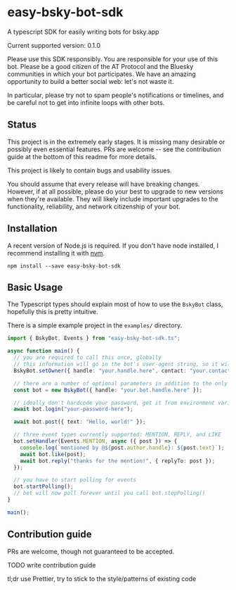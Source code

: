 # easy-bsky-bot-sdk

A typescript SDK for easily writing bots for bsky.app

Current supported version: 0.1.0

Please use this SDK responsibly.
You are responsible for your use of this bot.
Please be a good citizen of the AT Protocol and the Bluesky communities in which your bot participates.
We have an amazing opportunity to build a better social web: let's not waste it.

In particular, please try not to spam people's notifications or timelines, and be careful not to get into infinite loops with other bots.

## Status

This project is in the extremely early stages. It is missing many desirable or possibly even essential features. PRs are welcome -- see the contribution guide at the bottom of this readme for more details.

This project is likely to contain bugs and usability issues.

You should assume that every release will have breaking changes. However, if at all possible, please do your best to upgrade to new versions when they're available. They will likely include important upgrades to the functionality, reliability, and network citizenship of your bot.

## Installation

A recent version of Node.js is required. If you don't have node installed, I recommend installing it with [nvm](https://github.com/nvm-sh/nvm).

`npm install --save easy-bsky-bot-sdk`

<!--
### Easy mode

Read (TODO_script_path_goes_here) and confirm that it is trustworthy and does what it says it does. Then either download and execute it, or copy and paste the following into your terminal:

```
wget # TODO
```
-->

## Basic Usage

The Typescript types should explain most of how to use the `BskyBot` class, hopefully this is pretty intuitive.

There is a simple example project in the `examples/` directory.

```typescript
import { BskyBot, Events } from "easy-bsky-bot-sdk.ts";

async function main() {
  // you are required to call this once, globally
  // this information will go in the bot's user-agent string, so it will be visible to the server you connect to but no one else
  BskyBot.setOwner({ handle: "your.handle.here", contact: "your.contact@info.here" });

  // there are a number of optional parameters in addition to the only required parameter, your bot's handle
  const bot = new BskyBot({ handle: "your.bot.handle.here" });

  // ideally don't hardcode your password, get it from environment variables or similar
  await bot.login("your-password-here");

  await bot.post({ text: "Hello, world!" });

  // three event types currently supported: MENTION, REPLY, and LIKE
  bot.setHandler(Events.MENTION, async ({ post }) => {
    console.log(`mentioned by @${post.author.handle}: ${post.text}`);
    await bot.like(post);
    await bot.reply("thanks for the mention!", { replyTo: post });
  });

  // you have to start polling for events
  bot.startPolling();
  // bot will now poll forever until you call bot.stopPolling()
}

main();
```

## Contribution guide

PRs are welcome, though not guaranteed to be accepted.

TODO write contribution guide

tl;dr use Prettier, try to stick to the style/patterns of existing code
